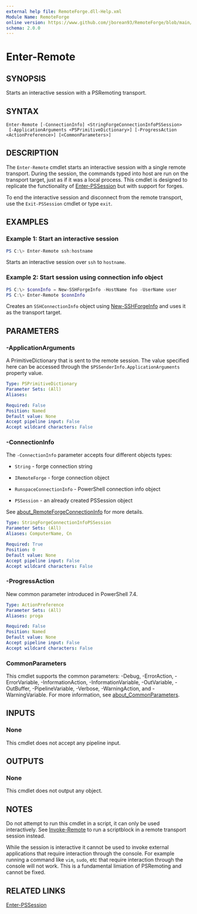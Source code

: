 ```yaml
---
external help file: RemoteForge.dll-Help.xml
Module Name: RemoteForge
online version: https://www.github.com/jborean93/RemoteForge/blob/main/docs/en-US/Enter-Remote.md
schema: 2.0.0
---
```


# Enter-Remote

## SYNOPSIS
Starts an interactive session with a PSRemoting transport.

## SYNTAX

```
Enter-Remote [-ConnectionInfo] <StringForgeConnectionInfoPSSession>
 [-ApplicationArguments <PSPrimitiveDictionary>] [-ProgressAction <ActionPreference>] [<CommonParameters>]
```

## DESCRIPTION
The `Enter-Remote` cmdlet starts an interactive session with a single remote transport.
During the session, the commands typed into host are run on the transport target, just as if it was a local process.
This cmdlet is designed to replicate the functionality of [Enter-PSSession](https://learn.microsoft.com/en-us/powershell/module/microsoft.powershell.core/enter-pssession) but with support for forges.

To end the interactive session and disconnect from the remote transport, use the `Exit-PSSession` cmdlet or type `exit`.

## EXAMPLES

### Example 1: Start an interactive session
```powershell
PS C:\> Enter-Remote ssh:hostname
```

Starts an interactive session over `ssh` to `hostname`.

### Example 2: Start session using connection info object
```powershell
PS C:\> $connInfo = New-SSHForgeInfo -HostName foo -UserName user
PS C:\> Enter-Remote $connInfo
```

Creates an `SSHConnectionInfo` object using [New-SSHForgeInfo](./New-SSHForgeInfo.md) and uses it as the transport target.

## PARAMETERS

### -ApplicationArguments
A PrimitiveDictionary that is sent to the remote session.
The value specified here can be accessed through the `$PSSenderInfo.ApplicationArguments` property value.

```yaml
Type: PSPrimitiveDictionary
Parameter Sets: (All)
Aliases:

Required: False
Position: Named
Default value: None
Accept pipeline input: False
Accept wildcard characters: False
```

### -ConnectionInfo
The `-ConnectionInfo` parameter accepts four different objects types:

+ `String` - forge connection string

+ `IRemoteForge` - forge connection object

+ `RunspaceConnectionInfo` - PowerShell connection info object

+ `PSSession` - an already created PSSession object

See [about_RemoteForgeConnectionInfo](./about_RemoteForgeConnectionInfo.md) for more details.

```yaml
Type: StringForgeConnectionInfoPSSession
Parameter Sets: (All)
Aliases: ComputerName, Cn

Required: True
Position: 0
Default value: None
Accept pipeline input: False
Accept wildcard characters: False
```

### -ProgressAction
New common parameter introduced in PowerShell 7.4.

```yaml
Type: ActionPreference
Parameter Sets: (All)
Aliases: proga

Required: False
Position: Named
Default value: None
Accept pipeline input: False
Accept wildcard characters: False
```

### CommonParameters
This cmdlet supports the common parameters: -Debug, -ErrorAction, -ErrorVariable, -InformationAction, -InformationVariable, -OutVariable, -OutBuffer, -PipelineVariable, -Verbose, -WarningAction, and -WarningVariable. For more information, see [about_CommonParameters](http://go.microsoft.com/fwlink/?LinkID=113216).

## INPUTS

### None
This cmdlet does not accept any pipeline input.

## OUTPUTS

### None
This cmdlet does not output any object.

## NOTES
Do not attempt to run this cmdlet in a script, it can only be used interactively.
See [Invoke-Remote](./Invoke-Remote.md) to run a scriptblock in a remote transport session instead.

While the session is interactive it cannot be used to invoke external applications that require interaction through the console.
For example running a command like `vim`, `sudo`, etc that require interaction through the console will not work.
This is a fundamental limiation of PSRemoting and cannot be fixed.

## RELATED LINKS

[Enter-PSSession](https://learn.microsoft.com/en-us/powershell/module/microsoft.powershell.core/enter-pssession)
